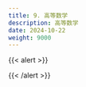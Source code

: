 ```yaml
---
title: 9. 高等数学
description: 高等数学
date: 2024-10-22
weight: 9000
---
```

{{< alert >}}

{{< /alert >}}


